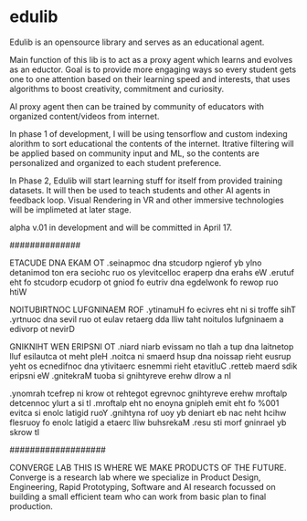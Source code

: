 # edulib

Edulib is an opensource library and serves as an educational agent.

Main function of this lib is to act as a proxy agent which learns and evolves as an eductor.
Goal is to provide more engaging ways so every student gets one to one attention based on their learning speed and interests, 
that uses algorithms to boost creativity, commitment and curiosity. 

AI proxy agent then can be trained by community of educators with organized content/videos from internet.

In phase 1 of development, I will be using tensorflow and custom indexing alorithm to sort educational the contents of the internet.
Itrative filtering will be applied based on community input and ML, 
so the contents are personalized and organized to each student preference. 

In Phase 2, Edulib will start learning stuff for itself from provided training datasets. 
It will then be used to teach students and other AI agents in feedback loop. 
Visual Rendering in VR and other immersive technologies will be implimeted at later stage.


alpha v.01 in development and will be committed in April 17.

##############

ETACUDE DNA EKAM OT
.seinapmoc dna stcudorp ngierof yb ylno detanimod ton era seciohc ruo os ylevitcelloc eraperp dna erahs eW .erutuf eht fo stcudorp ecudorp ot gniod fo eutriv dna egdelwonk fo rewop ruo htiW

NOITUBIRTNOC LUFGNINAEM ROF
.ytinamuH fo ecivres eht ni si troffe sihT .yrtnuoc dna sevil ruo ot eulav retaerg dda lliw taht noitulos lufgninaem a edivorp ot nevirD

GNIKNIHT WEN ERIPSNI OT
.niard niarb evissam no tlah a tup dna laitnetop lluf esilautca ot meht pleH .noitca ni smaerd hsup dna noissap rieht eusrup yeht os ecnedifnoc dna ytivitaerc esnemmi rieht etavitluC .retteb maerd sdik eripsni eW .gnitekraM tuoba si gnihtyreve erehw dlrow a nI

.ynomrah tcefrep ni krow ot rehtegot egrevnoc gnihtyreve erehw mroftalp detcennoc ylurt a si tI
.mroftalp eht no enoyna gnipleh emit eht fo %001 evitca si enolc latigid ruoY .gnihtyna rof uoy yb deniart eb nac neht hcihw flesruoy fo enolc latigid a etaerc lliw buhsrekaM .resu sti morf gninrael yb skrow tI


###################

CONVERGE LAB
THIS IS WHERE WE MAKE PRODUCTS OF THE FUTURE.
Converge is a research lab where we specialize in Product Design, Engineering, Rapid Prototyping, Software and AI research focussed on building a small efficient team who can work from basic plan to final production.

